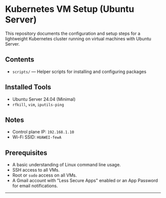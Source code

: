 # Kubernetes VM Setup (Ubuntu Server)

This repository documents the configuration and setup steps for a lightweight Kubernetes cluster running on virtual machines with Ubuntu Server.

## Contents

- `scripts/` — Helper scripts for installing and configuring packages

## Installed Tools

- Ubuntu Server 24.04 (Minimal)
- `rfkill`, `vim`, `iputils-ping`

## Notes

- Control plane IP: `192.168.1.10`
- Wi-Fi SSID: `HUAWEI-fewA`

## Prerequisites

- A basic understanding of Linux command line usage.
- SSH access to all VMs.
- Root or `sudo` access on all VMs.
- A Gmail account with "Less Secure Apps" enabled or an App Password for email notifications.

---